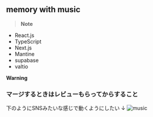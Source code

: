 ## memory with music

>**Note**
- React.js
- TypeScript
- Next.js
- Mantine
- supabase
- valtio


**Warning**
### マージするときはレビューもらってからすること
下のようにSNSみたいな感じで動くようにしたい
↓
![music](https://user-images.githubusercontent.com/63860688/174700635-c5b7f866-132d-4cca-9736-dbb601013e1d.png)
